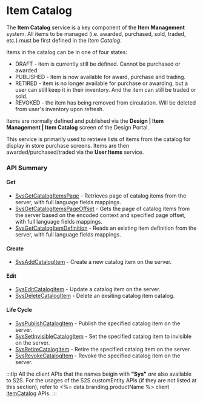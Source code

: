# Item Catalog


The **Item Catalog** service is a key component of the **Item Management** system.
All items to be managed (i.e. awarded, purchased, sold, traded, etc.) must be first defined in the *Item Catalog*.

Items in the catalog can be in one of four states:

* DRAFT - item is currently still be defined. Cannot be purchased or awarded
* PUBLISHED - item is now available for award, purchase and trading.
* RETIRED - item is no longer available for purchase or awarding, but a user can still keep it in their inventory. And the item can still be traded or sold.
* REVOKED - the item has being removed from circulation. Will be deleted from user's inventory upon refresh.

Items are normally defined and published via the **Design | Item Management | Item Catalog** screen of the Design Portal.

This service is primarily used to retrieve lists of items from the catalog for display in store purchase screens. Items are then awarded/purchased/traded via the **User Items** service.

### API Summary

#### Get
* [SysGetCatalogItemsPage](/api/s2s/itemcatalog/sysgetcatalogitemspage) - Retrieves page of catalog items from the server, with full language fields mappings.
* [SysGetCatalogItemsPageOffset](/api/s2s/itemcatalog/sysgetcatalogitemspageoffset) - Gets the page of catalog items from the server based on the encoded context and specified page offset, with full language fields mappings.
* [SysGetCatalogItemDefinition](/api/s2s/itemcatalog/sysgetcatalogitemdefinition) - Reads an existing item definition from the server, with full language fields mappings.

#### Create
* [SysAddCatalogItem](/api/s2s/itemcatalog/sysaddcatalogitem) - Create a new catalog item on the server.

#### Edit
* [SysEditCatalogItem](/api/s2s/itemcatalog/syseditcatalogitem) - Update a catalog item on the server.
* [SysDeleteCatalogItem](/api/capi/itemcatalog/sysdeletecatalogitem) - Delete an exsiting catalog item catalog.

#### Life Cycle
* [SysPublishCatalogItem](/api/s2s/itemcatalog/syspublishcatalogitem) - Publish the specified catalog item on the server.
* [SysSetInvisibleCatalogItem](/api/s2s/itemcatalog/syssetinvisiblecatalogitem) - Set the specified catalog item to invisible on the server.
* [SysRetireCatalogItem](/api/s2s/itemcatalog/sysretirecatalogitem) - Retire the specified catalog item on the server.
* [SysRevokeCatalogItem](/api/s2s/itemcatalog/sysrevokecatalogitem) - Revoke the specified catalog item on the server.

:::tip
All the client APIs that the names beigin with <strong>"Sys"</strong> <em>are</em> also available to S2S. 
For the usages of the S2S customEntity APIs (if they are not listed at this section),
refer to <%= data.branding.productName %> client [itemCatalog](/api/capi/itemcatalog) APIs.
:::

<DocCardList />